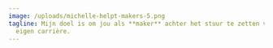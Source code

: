 ```yaml
---
image: /uploads/michelle-helpt-makers-5.png
tagline: Mijn doel is om jou als **maker** achter het stuur te zetten van je
  eigen carrière.
---
```

